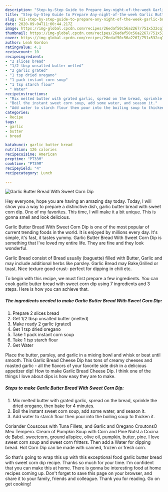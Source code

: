 ```yaml
---
description: "Step-by-Step Guide to Prepare Any-night-of-the-week Garlic Butter Bread With Sweet Corn Dip"
title: "Step-by-Step Guide to Prepare Any-night-of-the-week Garlic Butter Bread With Sweet Corn Dip"
slug: 411-step-by-step-guide-to-prepare-any-night-of-the-week-garlic-butter-bread-with-sweet-corn-dip
date: 2020-09-04T11:00:44.217Z
image: https://img-global.cpcdn.com/recipes/26edaf50c56a2267/751x532cq70/garlic-butter-bread-with-sweet-corn-dip-recipe-main-photo.jpg
thumbnail: https://img-global.cpcdn.com/recipes/26edaf50c56a2267/751x532cq70/garlic-butter-bread-with-sweet-corn-dip-recipe-main-photo.jpg
cover: https://img-global.cpcdn.com/recipes/26edaf50c56a2267/751x532cq70/garlic-butter-bread-with-sweet-corn-dip-recipe-main-photo.jpg
author: Leah Gordon
ratingvalue: 4.1
reviewcount: 10
recipeingredient:
- "2 slices bread"
- "1/2 tbsp unsalted butter melted"
- "2 garlic grated"
- "1 tsp dried oregano"
- "1 pack instant corn soup"
- "1 tsp starch flour"
- " Water"
recipeinstructions:
- "Mix melted butter with grated garlic, spread on the bread, sprinkle the dried oregano, then bake for 4 minutes."
- "Boil the instant sweet corn soup, add some water, and season it."
- "Add water to starch flour then pour into the boiling soup to thicken it."
categories:
- Recipe
tags:
- garlic
- butter
- bread

katakunci: garlic butter bread 
nutrition: 126 calories
recipecuisine: American
preptime: "PT33M"
cooktime: "PT39M"
recipeyield: "4"
recipecategory: Lunch

---
```



![Garlic Butter Bread With Sweet Corn Dip](https://img-global.cpcdn.com/recipes/26edaf50c56a2267/751x532cq70/garlic-butter-bread-with-sweet-corn-dip-recipe-main-photo.jpg)

Hey everyone, hope you are having an amazing day today. Today, I will show you a way to prepare a distinctive dish, garlic butter bread with sweet corn dip. One of my favorites. This time, I will make it a bit unique. This is gonna smell and look delicious.

Garlic Butter Bread With Sweet Corn Dip is one of the most popular of current trending foods in the world. It is enjoyed by millions every day. It's simple, it's fast, it tastes yummy. Garlic Butter Bread With Sweet Corn Dip is something that I've loved my entire life. They are fine and they look wonderful.

Garlic Bread consist of Bread usually (baguette) filled with Butter, Garlic and may include additional herbs like parsley. Garlic Bread may Bake,Grilled or toast. Nice texture good crust- perfect for dipping in chili etc.


To begin with this recipe, we must first prepare a few ingredients. You can cook garlic butter bread with sweet corn dip using 7 ingredients and 3 steps. Here is how you can achieve that.

<!--inarticleads1-->

##### The ingredients needed to make Garlic Butter Bread With Sweet Corn Dip:

1. Prepare 2 slices bread
1. Get 1/2 tbsp unsalted butter (melted)
1. Make ready 2 garlic (grated)
1. Get 1 tsp dried oregano
1. Take 1 pack instant corn soup
1. Take 1 tsp starch flour
1. Get  Water


Place the butter, parsley, and garlic in a mixing bowl and whisk or beat until smooth. This Garlic Bread Cheese Dip has tons of creamy cheeses and roasted garlic - all the flavors of your favorite side dish in a delicious appetizer dip! How to make Garlic Bread Cheese Dip. I think one of the things I love about dips is how easy they are to make. 

<!--inarticleads2-->

##### Steps to make Garlic Butter Bread With Sweet Corn Dip:

1. Mix melted butter with grated garlic, spread on the bread, sprinkle the dried oregano, then bake for 4 minutes.
1. Boil the instant sweet corn soup, add some water, and season it.
1. Add water to starch flour then pour into the boiling soup to thicken it.


Coriander Couscous with Tuna Fillets, and Garlic and Oregano CroutonsO Meu Tempero. Cream of Pumpkin Soup with Corn and Pine NutsLa Cocina de Babel. sweetcorn, ground allspice, olive oil, pumpkin, butter, pine. I love sweet corn soup and sweet corn fritters. Then add a Water for dipping bread. Hot Corn Dip can be made with canned, frozen or fresh corn. 

So that's going to wrap this up with this exceptional food garlic butter bread with sweet corn dip recipe. Thanks so much for your time. I'm confident that you can make this at home. There is gonna be interesting food at home recipes coming up. Don't forget to save this page on your browser, and share it to your family, friends and colleague. Thank you for reading. Go on get cooking!
